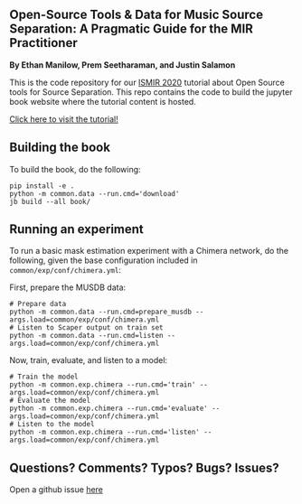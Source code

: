 
## Open-Source Tools & Data for Music Source Separation: A Pragmatic Guide for the MIR Practitioner

**By Ethan Manilow, Prem Seetharaman, and Justin Salamon**

This is the code repository for our [ISMIR 2020](https://ismir.github.io/ISMIR2020/)
tutorial about Open Source tools for Source Separation. This repo contains the
code to build the jupyter book website where the tutorial content is hosted.


[Click here to visit the tutorial!](https://source-separation.github.io/tutorial/)

## Building the book

To build the book, do the following:

```
pip install -e .
python -m common.data --run.cmd='download'
jb build --all book/
```

## Running an experiment

To run a basic mask estimation experiment with a Chimera network,
do the following, given the base configuration included in
`common/exp/conf/chimera.yml`:

First, prepare the MUSDB data:

```
# Prepare data
python -m common.data --run.cmd=prepare_musdb --args.load=common/exp/conf/chimera.yml
# Listen to Scaper output on train set
python -m common.data --run.cmd=listen --args.load=common/exp/conf/chimera.yml
```

Now, train, evaluate, and listen to a model:

```
# Train the model
python -m common.exp.chimera --run.cmd='train' --args.load=common/exp/conf/chimera.yml
# Evaluate the model
python -m common.exp.chimera --run.cmd='evaluate' --args.load=common/exp/conf/chimera.yml
# Listen to the model
python -m common.exp.chimera --run.cmd='listen' --args.load=common/exp/conf/chimera.yml
```

## Questions? Comments? Typos? Bugs? Issues?

Open a github issue [here](https://github.com/source-separation/tutorial/issues/new)



